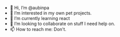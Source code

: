 - 👋 Hi, I’m @aubinpa
- 👀 I’m interested in my own pet projects.
- 🌱 I’m currently learning react
- 💞️ I’m looking to collaborate on stuff I need help on.
- 📫 How to reach me: Don't.


